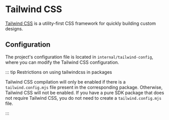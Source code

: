 # Tailwind CSS

[Tailwind CSS](https://tailwindcss.com/) is a utility-first CSS framework for quickly building custom designs.

## Configuration

The project's configuration file is located in `internal/tailwind-config`, where you can modify the Tailwind CSS configuration.

::: tip Restrictions on using tailwindcss in packages

Tailwind CSS compilation will only be enabled if there is a `tailwind.config.mjs` file present in the corresponding package. Otherwise, Tailwind CSS will not be enabled. If you have a pure SDK package that does not require Tailwind CSS, you do not need to create a `tailwind.config.mjs` file.

:::
